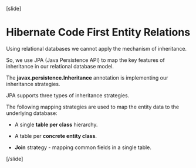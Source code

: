 [slide]

# Hibernate Code First Entity Relations

Using relational databases we cannot apply the mechanism of inheritance. 

So, we use JPA (Java Persistence API) to map the key features of inheritance in our relational database model.

The **javax.persistence.Inheritance** annotation is implementing our inheritance strategies.

JPA supports three types of inheritance strategies.

The following mapping strategies are used to map the entity data to the underlying database:

- A single **table per class** hierarchy.

- A table per **concrete entity class**.

- **Join** strategy - mapping common fields in a single table.




[/slide]

